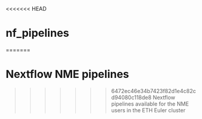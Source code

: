 <<<<<<< HEAD
# nf_pipelines
=======
# Nextflow NME pipelines
>>>>>>> 6472ec46e34b7423f82d1e4c82cd94080c118de8
Nextflow pipelines available for the NME users in the ETH Euler cluster
